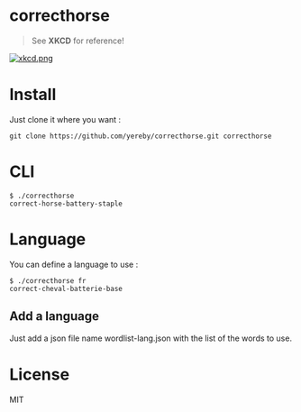 # correcthorse

> See **XKCD** for reference!

[![xkcd.png][1]][2]

# Install

Just clone it where you want :
```shell
git clone https://github.com/yereby/correcthorse.git correcthorse
```

# CLI

```shell
$ ./correcthorse
correct-horse-battery-staple
```

# Language
You can define a language to use :
```shell
$ ./correcthorse fr
correct-cheval-batterie-base
```

## Add a language
Just add a json file name wordlist-lang.json with the list of the words to use.

# License

MIT

[1]: http://imgs.xkcd.com/comics/password_strength.png
[2]: http://xkcd.com/936/
